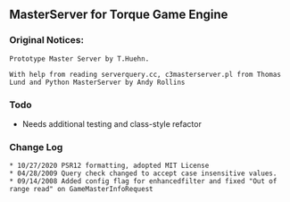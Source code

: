 ## MasterServer for Torque Game Engine

### Original Notices:
```
Prototype Master Server by T.Huehn.

With help from reading serverquery.cc, c3masterserver.pl from Thomas Lund and Python MasterServer by Andy Rollins
```

### Todo
* Needs additional testing and class-style refactor

### Change Log
```
* 10/27/2020 PSR12 formatting, adopted MIT License
* 04/28/2009 Query check changed to accept case insensitive values.
* 09/14/2008 Added config flag for enhancedfilter and fixed "Out of range read" on GameMasterInfoRequest
```
